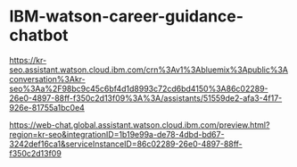 # IBM-watson-career-guidance-chatbot

https://kr-seo.assistant.watson.cloud.ibm.com/crn%3Av1%3Abluemix%3Apublic%3Aconversation%3Akr-seo%3Aa%2F98bc9c45c6bf4d1d8993c72cd6bd4150%3A86c02289-26e0-4897-88ff-f350c2d13f09%3A%3A/assistants/51559de2-afa3-4f17-926e-81755a1bc0e4

https://web-chat.global.assistant.watson.cloud.ibm.com/preview.html?region=kr-seo&integrationID=1b19e99a-de78-4dbd-bd67-3242def16ca1&serviceInstanceID=86c02289-26e0-4897-88ff-f350c2d13f09
